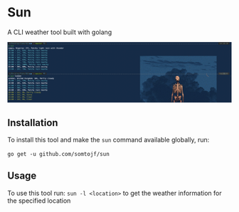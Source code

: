 # Sun

A CLI weather tool built with golang

![screenshot](./screenshot.png)

## Installation

To install this tool and make the `sun` command available globally, run:

`go get -u github.com/somtojf/sun`

## Usage

To use this tool run:
`sun -l <location>` to get the weather information for the specified location
